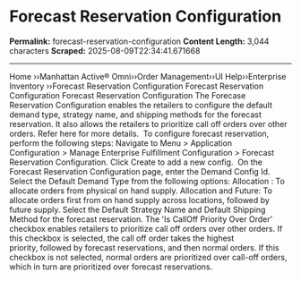 # Forecast Reservation Configuration

**Permalink:** forecast-reservation-configuration
**Content Length:** 3,044 characters
**Scraped:** 2025-08-09T22:34:41.671668

---

Home &rsaquo;&rsaquo;Manhattan Active® Omni&rsaquo;&rsaquo;Order Management&rsaquo;&rsaquo;UI Help&rsaquo;&rsaquo;Enterprise Inventory ››Forecast Reservation Configuration Forecast Reservation Configuration Forecast Reservation Configuration The Forecase Reservation Configuration enables the retailers to configure the default demand type, strategy name, and shipping methods for the forecast reservation. It also allows the retailers to&nbsp;prioritize call off orders over other orders.&nbsp;Refer&nbsp;here&nbsp;for more details.&nbsp; To&nbsp;configure forecast reservation, perform the following steps: Navigate to&nbsp;Menu&nbsp;&gt;&nbsp;Application Configuration&nbsp;&gt;&nbsp;Manage Enterprise Fulfillment Configuration&nbsp;&gt;&nbsp;Forecast Reservation Configuration. Click&nbsp;Create&nbsp;to add a&nbsp;new config.&nbsp; On the Forecast Reservation Configuration page, enter the Demand Config Id. Select the&nbsp;Default Demand Type from the following options: Allocation : To allocate orders from physical on&nbsp;hand&nbsp;supply. Allocation and Future:&nbsp;To allocate orders first from on hand supply across locations, followed by future supply. Select the Default Strategy Name and Default Shipping Method for the forecast reservation. The 'Is CallOff Priority Over Order' checkbox enables retailers to prioritize call off orders over other orders. If this checkbox is selected, the call off order takes the highest priority,&nbsp;followed by forecast reservations, and then normal orders. If this checkbox is not selected,&nbsp;normal orders are prioritized over call-off orders, which in turn are prioritized over forecast reservations. &nbsp; &nbsp;